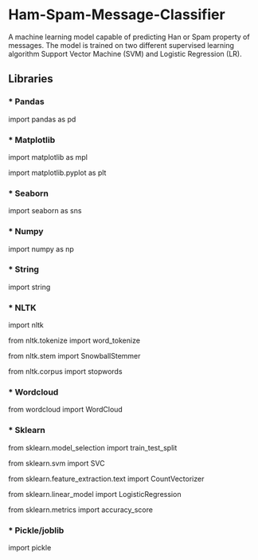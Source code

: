 # Ham-Spam-Message-Classifier
A machine learning model capable of predicting Han or Spam property of messages. The model is trained on two different supervised learning algorithm Support Vector Machine (SVM) and Logistic Regression (LR). 

## Libraries 
### * Pandas
import pandas as pd
### * Matplotlib
import matplotlib as mpl

import matplotlib.pyplot as plt
### * Seaborn
import seaborn as sns
### * Numpy
import numpy as np
### * String
import string
### * NLTK
import nltk

from nltk.tokenize import word_tokenize

from nltk.stem import SnowballStemmer

from nltk.corpus import stopwords
### * Wordcloud
from wordcloud import WordCloud
### * Sklearn
from sklearn.model_selection import train_test_split

from sklearn.svm import SVC

from sklearn.feature_extraction.text import CountVectorizer

from sklearn.linear_model import LogisticRegression

from sklearn.metrics import accuracy_score
### * Pickle/joblib
import pickle
